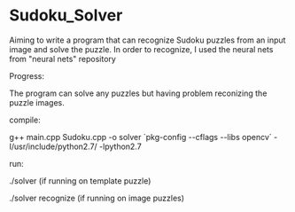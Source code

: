 # Sudoku_Solver

Aiming to write a program that can recognize Sudoku puzzles from an input image and solve the puzzle. 
In order to recognize, I used the neural nets from "neural nets" repository

Progress:

The program can solve any puzzles but having problem reconizing the puzzle images.

compile:

g++ main.cpp Sudoku.cpp -o solver \`pkg-config --cflags --libs opencv\` -I/usr/include/python2.7/ -lpython2.7

run:

./solver (if running on template puzzle)

./solver recognize (if running on image puzzles)
